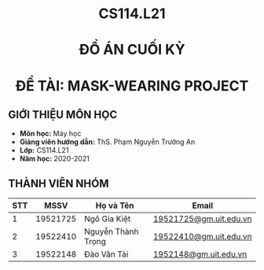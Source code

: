 <h1 align=center>CS114.L21</h1>
<h1 align=center>ĐỒ ÁN CUỐI KỲ</h1>
<h1 align=center>ĐỀ TÀI: MASK-WEARING PROJECT</h1>


## **GIỚI THIỆU MÔN HỌC**

* **Môn học:** Máy học
* **Giảng viên hướng dẫn:** ThS. Phạm Nguyễn Trường An
* **Lớp:** CS114.L21
* **Năm học:** 2020-2021


## **THÀNH VIÊN NHÓM**
| STT    | MSSV          | Họ và Tên           | Email                   |
| ------ |---------------| --------------------|-------------------------|
| 1      |  19521725   | Ngô Gia Kiệt   |19521725@gm.uit.edu.vn   |
| 2      | 19522410   | Nguyễn Thành Trọng    |19522410@gm.uit.edu.vn   |
| 3     | 19522148  | Đào Văn Tài    |1952148@gm.uit.edu.vn   |
